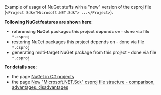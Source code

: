 ﻿Example of usage of NuGet stuffs with a "new" version of the csproj file (```<Project Sdk="Microsoft.NET.Sdk"> ...</Project>```).

__Following NuGet features are shown here__:
* referencing NuGet packages this project depends on - done via file `*.csproj`
* restoring NuGet packages this project depends on - done via file `*.csproj`
* generating multi-target NuGet package from this project - done via file `*.csproj`

__For details see__:
* the page [NuGet in C# projects](https://github.com/net-ba/NuGetInCSharp/tree/master/docs)
* the page [New "Microsoft.NET.Sdk" csproj file structure - comparison, advantages, disadvantages](https://github.com/net-ba/NuGetInCSharp/tree/master/docs)